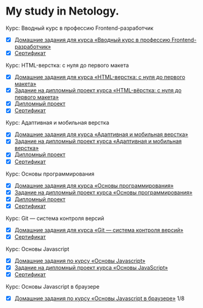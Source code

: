 # My study in Netology.
Курс: Вводный курс в профессию Frontend-разработчик
- [x] [Домашние задания для курса «Вводный курс в профессию Frontend-разработчик»](https://github.com/netology-code/wm-homeworks)  
- [x] [Сертификат](https://drive.google.com/file/d/1Fj6k0nXJ5b92bXwGw6ms_nbnc-eKMyFo/view?usp=sharing)

Курс: HTML-верстка: с нуля до первого макета
- [x] [Домашние задания для курса «HTML-верстка: с нуля до первого макета»](https://github.com/a-naraikin/netology_html-2-homeworks)  
- [x] [Задание на дипломный проект курса «HTML-вёрстка: с нуля до первого макета»](https://github.com/a-naraikin/netology_html-2-diploma)  
- [x] [Дипломный проект](https://codepen.io/N-Anna/pen/PoPweYd)
- [x] [Сертификат](https://drive.google.com/file/d/1J2oM2Osquxu0yvIk03fDWbp8ZZW9b3E8/view)

Курс: Адаптивная и мобильная верстка
- [x] [Домашние задания для курса «Адаптивная и мобильная верстка»](https://github.com/a-naraikin/netology_mq-homeworks)  
- [x] [Задание на дипломный проект курса «Адаптивная и мобильная верстка»](https://github.com/a-naraikin/netology_mq-diploma)  
- [x] [Дипломный проект](https://a-naraikin.github.io/netology_mq-diploma/)
- [x] [Сертификат](https://drive.google.com/file/d/1mdKf7JP8XBK6wuRsRg5OIJ59YzK4Qa9J/view)

Курс: Основы программирования
- [x] [Домашние задания для курса «Основы программирования»](https://github.com/a-naraikin/netology_pb-homeworks)  
- [x] [Задание на дипломный проект курса «Основы программирования»](https://github.com/a-naraikin/netology_pb-diplom)  
- [x] [Дипломный проект](https://codepen.io/N-Anna/pen/jOVjpxG)
- [x] [Сертификат](https://drive.google.com/file/d/11IV-o33wg1xNHV4uYbHFplIjUQiJw5ji/view)

Курс: Git — система контроля версий
- [x] [Домашние задания для курса «Git — система контроля версий»](https://github.com/a-naraikin/netology_git-homeworks) 
- [x] [Сертификат](https://drive.google.com/file/d/1mYxqu4AxVCpcH4dmp0GXa7qCc4YqcuHS/view)

Курс: Основы Javascript
- [x] [Домашние задания по курсу «Основы Javascript»](https://github.com/a-naraikin/netology_bjs-homeworks)  
- [x] [Задание на дипломный проект курса «Основы JavaScript»](https://github.com/a-naraikin/netology_bjs-diplom)  
- [x] [Сертификат](https://drive.google.com/file/d/1MptUBaZfm2Sg4kzmxtk1yMnsTiZItNX3/view)

Курс: Основы Javascript в браузере
- [x] [Домашние задания по курсу «Основы Javascript в браузере»](https://github.com/a-naraikin/netology_bhj-homeworks) 1/8
